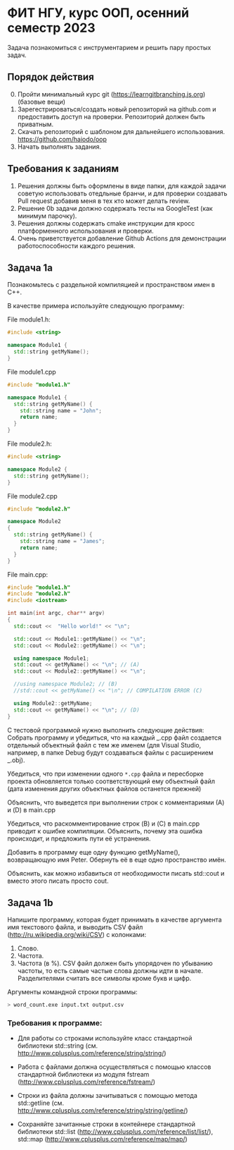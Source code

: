 # ФИТ НГУ, курс ООП, осенний семестр 2023

Задача познакомиться с инструментарием и решить пару простых задач.

## Порядок действия

0. Пройти минимальный курс git (https://learngitbranching.js.org) (базовые вещи)
1. Зарегестрироваться/создать новый репозиторий на github.com и предоставить доступ на проверки. Репозиторий должен быть приватным.
2. Скачать репозиторий с шаблоном для дальнейшего использования. https://github.com/haiodo/oop
3. Начать выполнять задания.

## Требования к заданиям

1. Решения должны быть оформлены в виде папки, для каждой задачи советую использовать отедльные бранчи, и для проверки создавать Pull request добавив меня в тех кто может делать review.
2. Решение 0b задачи должно содержать тесты на GoogleTest (как минимум парочку).
3. Решения должны содержать cmake инструкции для кросс платформенного использования и проверки.
4. Очень приветствуется добавление Github Actions для демонстрации работоспособности каждого решения.

## Задача 1a

Познакомьтесь с раздельной компиляцией и пространством имен в C++.

В качестве примера используйте следующую программу:

File module1.h:

```c++
#include <string>

namespace Module1 {
  std::string getMyName();
}
```

File module1.cpp

```c++
#include "module1.h"

namespace Module1 {
  std::string getMyName() {
    std::string name = "John";
    return name;
  }
}
```

File module2.h:

```c++
#include <string>

namespace Module2 {
  std::string getMyName();
}
```

File module2.cpp

```c++
#include "module2.h"

namespace Module2
{
  std::string getMyName() {
    std::string name = "James";
    return name;
  }
}
```

File main.cpp:

```c++
#include "module1.h"
#include "module2.h"
#include <iostream>

int main(int argc, char** argv)
{
  std::cout <<  "Hello world!" << "\n";

  std::cout << Module1::getMyName() << "\n";
  std::cout << Module2::getMyName() << "\n";

  using namespace Module1;
  std::cout << getMyName() << "\n"; // (A)
  std::cout << Module2::getMyName() << "\n";

  //using namespace Module2; // (B)
  //std::cout << getMyName() << "\n"; // COMPILATION ERROR (C)

  using Module2::getMyName;
  std::cout << getMyName() << "\n"; // (D)
}
```

С тестовой программой нужно выполнить следующие действия:
Собрать программу и убедиться, что на каждый _.cpp файл создается отдельный объектный файл с тем же именем (для Visual Studio, например, в папке Debug будут создаваться файлы с расширением _.obj).

Убедиться, что при изменении одного `*.cpp` файла и пересборке проекта обновляется только соответствующий ему объектный файл (дата изменения других объектных файлов останется прежней)

Объяснить, что выведется при выполнении строк с комментариями (А) и (D) в main.cpp

Убедиться, что раскомментирование строк (B) и (C) в main.cpp приводит к ошибке компиляции. Объяснить, почему эта ошибка происходит, и предложить пути её устранения.

Добавить в программу еще одну функцию getMyName(), возвращающую имя Peter. Обернуть её в еще одно пространство имён.

Объяснить, как можно избавиться от необходимости писать std::cout и вместо этого писать просто cout.

## Задача 1b

Напишите программу, которая будет принимать в качестве аргумента имя текстового файла, и выводить CSV файл (http://ru.wikipedia.org/wiki/CSV) с колонками:

1. Слово.
2. Частота.
3. Частота (в %).
   CSV файл должен быть упорядочен по убыванию частоты, то есть самые частые слова
   должны идти в начале. Разделителями считать все символы кроме букв и цифр.

Аргументы командной строки программы:

```bash
> word_count.exe input.txt output.csv
```

### Требования к программе:

* Для работы со строками используйте класс стандартной библиотеки std::string (см. http://www.cplusplus.com/reference/string/string/)

* Работа с файлами должна осуществляться с помощью классов стандартной библиотеки из модуля fstream (http://www.cplusplus.com/reference/fstream/)

* Строки из файла должны зачитываться с помощью метода std::getline (см. http://www.cplusplus.com/reference/string/string/getline/)

* Сохраняйте зачитанные строки в контейнере стандартной библиотеки std::list (http://www.cplusplus.com/reference/list/list/), std::map (http://www.cplusplus.com/reference/map/map/)
